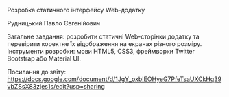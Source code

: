 Розробка статичного інтерфейсу Web-додатку

Рудницький Павло Євгенійович

Загальне завдання: розробити статичні Web-сторінки додатку та перевірити коректне їх відображення на екранах різного розміру. Інструменти розробки: мови HTML5, CSS3, фреймворки Twitter Bootstrap або Material UI.

Посилання до звіту: https://docs.google.com/document/d/1JgY_oxbIEOHyeG7PfeTsaUXCkHq39vbZSsX83zjes1s/edit?usp=sharing
